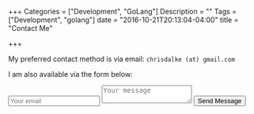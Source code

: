 +++
Categories = ["Development", "GoLang"]
Description = ""
Tags = ["Development", "golang"]
date = "2016-10-21T20:13:04-04:00"
title = "Contact Me"

+++

My preferred contact method is via email:
`chrisdalke (at) gmail.com`

I am also available via the form below:
<form class="form-style-1" method="POST" action="http://formspree.io/chrisdalke@gmail.com">
  <input type="email" name="email" placeholder="Your email">
  <textarea name="message" placeholder="Your message"></textarea>
  <button type="submit">Send Message</button>
</form>
